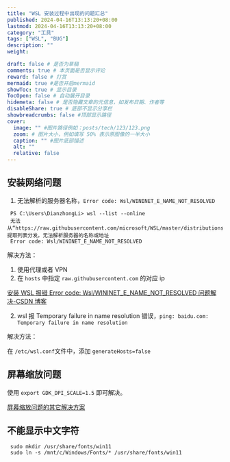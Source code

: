 ```yaml
---
title: "WSL 安装过程中出现的问题汇总"
published: 2024-04-16T13:13:20+08:00
lastmod: 2024-04-16T13:13:20+08:00
category: "工具"
tags: ["WSL", "BUG"]
description: ""
weight:

draft: false # 是否为草稿
comments: true # 本页面是否显示评论
reward: false # 打赏
mermaid: true #是否开启mermaid
showToc: true # 显示目录
TocOpen: false # 自动展开目录
hidemeta: false # 是否隐藏文章的元信息，如发布日期、作者等
disableShare: true # 底部不显示分享栏
showbreadcrumbs: false #顶部显示路径
cover:
  image: "" #图片路径例如：posts/tech/123/123.png
  zoom: # 图片大小，例如填写 50% 表示原图像的一半大小
  caption: "" #图片底部描述
  alt: ""
  relative: false
---
```


## 安装网络问题

1. 无法解析的服务器名称，`Error code: Wsl/WININET_E_NAME_NOT_RESOLVED`

```shell
 PS C:\Users\DianzhongLi> wsl --list --online
 无法从“https://raw.githubusercontent.com/microsoft/WSL/master/distributions/DistributionInfo.json”中提取列表分发。无法解析服务器的名称或地址
 Error code: Wsl/WININET_E_NAME_NOT_RESOLVED
```

解决方法：

1. 使用代理或者 VPN
2. 在 `hosts` 中指定 `raw.githubusercontent.com` 的对应 ip

[安装 WSL 报错 Error code: Wsl/WININET_E_NAME_NOT_RESOLVED 问题解决-CSDN 博客](https://blog.csdn.net/u013737132/article/details/136280824)



2. wsl 报 Temporary failure in name resolution 错误，`ping: baidu.com: Temporary failure in name resolution`

解决方法：

在 `/etc/wsl.conf`文件中，添加 `generateHosts=false`





## 屏幕缩放问题

使用 `export GDK_DPI_SCALE=1.5` 即可解决。

[屏幕缩放问题的其它解决方案](https://github.com/microsoft/wslg/issues/23)

## 不能显示中文字符

```shell
 sudo mkdir /usr/share/fonts/win11
 sudo ln -s /mnt/c/Windows/Fonts/* /usr/share/fonts/win11
```
